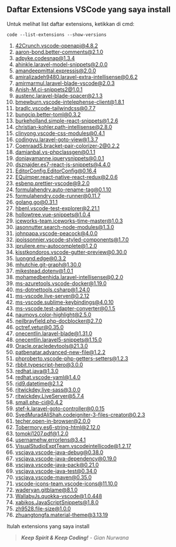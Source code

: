 ## Daftar Extensions VSCode yang saya install

Untuk melihat list daftar extensions, ketikkan di cmd:

`code --list-extensions --show-versions`

1. 42Crunch.vscode-openapi@4.8.2
2. aaron-bond.better-comments@2.1.0
3. adpyke.codesnap@1.3.4
4. ahinkle.laravel-model-snippets@2.0.0
5. amandeepmittal.expressjs@2.0.0
6. amiralizadeh9480.laravel-extra-intellisense@0.6.2
7. amirmarmul.laravel-blade-vscode@2.0.3
8. Anish-M.ci-snippets2@1.0.1
9. austenc.laravel-blade-spacer@2.1.3
10. bmewburn.vscode-intelephense-client@1.8.1        
11. bradlc.vscode-tailwindcss@0.7.7
12. bungcip.better-toml@0.3.2
13. burkeholland.simple-react-snippets@1.2.6
14. christian-kohler.path-intellisense@2.8.0
15. clinyong.vscode-css-modules@0.4.1
16. codingyu.laravel-goto-view@1.3.7
17. CoenraadS.bracket-pair-colorizer-2@0.2.2
18. damianbal.vs-phpclassgen@0.1.1
19. donjayamanne.jquerysnippets@0.0.1
20. dsznajder.es7-react-js-snippets@4.4.0
21. EditorConfig.EditorConfig@0.16.4
22. EQuimper.react-native-react-redux@2.0.6
23. esbenp.prettier-vscode@9.2.0
24. formulahendry.auto-rename-tag@0.1.10
25. formulahendry.code-runner@0.11.7
26. golang.go@0.31.1
27. hbenl.vscode-test-explorer@2.21.1
28. hollowtree.vue-snippets@1.0.4
29. iceworks-team.iceworks-time-master@1.0.3
30. jasonnutter.search-node-modules@1.3.0
31. johnpapa.vscode-peacock@4.0.0
32. jpoissonnier.vscode-styled-components@1.7.0
33. jpruliere.env-autocomplete@1.2.0
34. kisstkondoros.vscode-gutter-preview@0.30.0
35. luongnd.edge@0.3.2
36. mhutchie.git-graph@1.30.0
37. mikestead.dotenv@1.0.1
38. mohamedbenhida.laravel-intellisense@0.2.0
39. ms-azuretools.vscode-docker@1.19.0
40. ms-dotnettools.csharp@1.24.0
41. ms-vscode.live-server@0.2.12
42. ms-vscode.sublime-keybindings@4.0.10
43. ms-vscode.test-adapter-converter@0.1.5
44. naumovs.color-highlight@2.5.0
45. neilbrayfield.php-docblocker@2.7.0
46. octref.vetur@0.35.0
47. onecentlin.laravel-blade@1.31.0
48. onecentlin.laravel5-snippets@1.15.0
49. Oracle.oracledevtools@21.3.0
50. patbenatar.advanced-new-file@1.2.2
51. phproberto.vscode-php-getters-setters@1.2.3
52. rbbit.typescript-hero@3.0.0
53. redhat.java@1.3.0
54. redhat.vscode-yaml@1.4.0
55. rid9.datetime@2.1.2
56. ritwickdey.live-sass@3.0.0
57. ritwickdey.LiveServer@5.7.4
58. small.php-ci@0.4.2
59. stef-k.laravel-goto-controller@0.0.15
60. SyedMuradAliShah.codeigniter-3-files-creator@0.2.3
61. techer.open-in-browser@2.0.0
62. Tobermory.es6-string-html@2.12.0
63. tomoki1207.pdf@1.2.0
64. usernamehw.errorlens@3.4.1
65. VisualStudioExptTeam.vscodeintellicode@1.2.17
66. vscjava.vscode-java-debug@0.38.0
67. vscjava.vscode-java-dependency@0.19.0
68. vscjava.vscode-java-pack@0.21.0
69. vscjava.vscode-java-test@0.34.0
70. vscjava.vscode-maven@0.35.0
71. vscode-icons-team.vscode-icons@11.10.0
72. waderyan.gitblame@8.1.0
73. WallabyJs.quokka-vscode@1.0.448
74. xabikos.JavaScriptSnippets@1.8.0
75. zh9528.file-size@1.0.0
76. zhuangtongfa.material-theme@3.13.19

Itulah extensions yang saya install
> **_Keep Spirit & Keep Coding!_** - _Gian Nurwana_